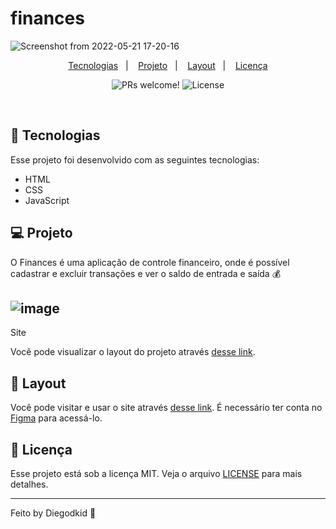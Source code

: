# finances

![Screenshot from 2022-05-21 17-20-16](https://user-images.githubusercontent.com/90665510/169669416-5e721dbd-9ada-452c-ba4d-5f8e8b6fbf13.png)

<p align="center">
  <a href="#-tecnologias">Tecnologias</a>&nbsp;&nbsp;&nbsp;|&nbsp;&nbsp;&nbsp;
  <a href="#-projeto">Projeto</a>&nbsp;&nbsp;&nbsp;|&nbsp;&nbsp;&nbsp;
  <a href="#-layout">Layout</a>&nbsp;&nbsp;&nbsp;|&nbsp;&nbsp;&nbsp;
  <a href="#memo-licença">Licença</a>
</p>

<p align="center">
 <img src="https://img.shields.io/static/v1?label=PRs&message=welcome&color=49AA26&labelColor=000000" alt="PRs welcome!" />

  <img alt="License" src="https://img.shields.io/static/v1?label=license&message=MIT&color=49AA26&labelColor=000000">
</p>

<br>

## 🚀 Tecnologias

Esse projeto foi desenvolvido com as seguintes tecnologias:

- HTML
- CSS
- JavaScript

## 💻 Projeto

O Finances é uma aplicação de controle financeiro, onde é possível cadastrar e excluir transações e ver o saldo de entrada e saída 💰

## ![image](https://user-images.githubusercontent.com/90665510/169671203-54948fac-ab0f-469a-ace6-cdaa19bafc13.png)
 Site

Você pode visualizar o layout do projeto através [desse link](finance.netlify.app).

## 🔖 Layout

Você pode visitar e usar o site através [desse link](https://www.figma.com/file/7Vu9DzUaCZIV4nibzkjgB4/dev.finance%24-Maratona-Discover). É necessário ter conta no [Figma](https://figma.com) para acessá-lo.


## :memo: Licença

Esse projeto está sob a licença MIT. Veja o arquivo [LICENSE](LICENSE.md) para mais detalhes.

---

Feito by Diegodkid :wave: 
